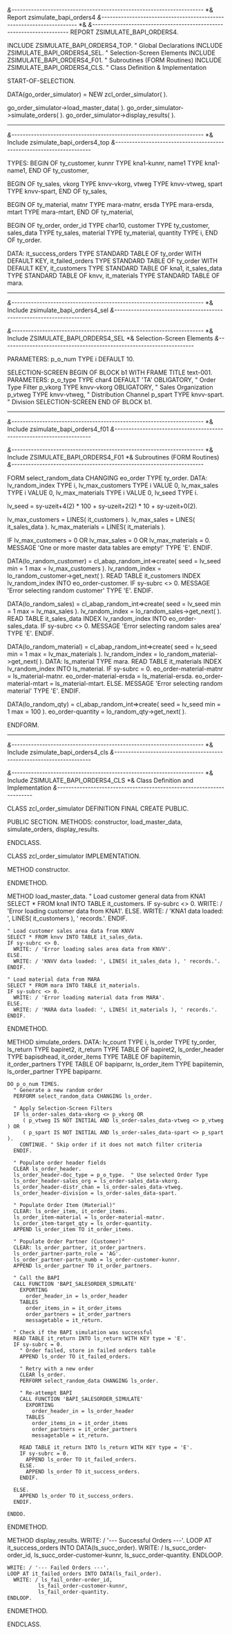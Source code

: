 *&---------------------------------------------------------------------*
*& Report zsimulate_bapi_orders4
*&---------------------------------------------------------------------*
*&
*&---------------------------------------------------------------------*
REPORT ZSIMULATE_BAPI_ORDERS4.

INCLUDE ZSIMULATE_BAPI_ORDERS4_TOP.  " Global Declarations
INCLUDE ZSIMULATE_BAPI_ORDERS4_SEL.  " Selection-Screen Elements
INCLUDE ZSIMULATE_BAPI_ORDERS4_F01.  " Subroutines (FORM Routines)
INCLUDE ZSIMULATE_BAPI_ORDERS4_CLS.  " Class Definition & Implementation

START-OF-SELECTION.

DATA(go_order_simulator) = NEW zcl_order_simulator( ).

go_order_simulator->load_master_data( ).
go_order_simulator->simulate_orders( ).
go_order_simulator->display_results( ).

-------------------------------------------------------------------------------------------------

*&---------------------------------------------------------------------*
*&  Include  zsimulate_bapi_orders4_top
*&---------------------------------------------------------------------*

TYPES:
  BEGIN OF ty_customer,
    kunnr TYPE kna1-kunnr,
    name1 TYPE kna1-name1,
  END OF ty_customer,

  BEGIN OF ty_sales,
    vkorg TYPE knvv-vkorg,
    vtweg TYPE knvv-vtweg,
    spart TYPE knvv-spart,
  END OF ty_sales,

  BEGIN OF ty_material,
    matnr TYPE mara-matnr,
    ersda TYPE mara-ersda,
    mtart TYPE mara-mtart,
  END OF ty_material,

  BEGIN OF ty_order,
    order_id   TYPE char10,
    customer   TYPE ty_customer,
    sales_data TYPE ty_sales,
    material   TYPE ty_material,
    quantity   TYPE i,
  END OF ty_order.

DATA:
  it_success_orders TYPE STANDARD TABLE OF ty_order WITH DEFAULT KEY,
  it_failed_orders  TYPE STANDARD TABLE OF ty_order WITH DEFAULT KEY,
  it_customers      TYPE STANDARD TABLE OF kna1,
  it_sales_data     TYPE STANDARD TABLE OF knvv,
  it_materials      TYPE STANDARD TABLE OF mara.

  
------------------------------------------------------------------------------------------------------------------------
*&---------------------------------------------------------------------*
*&  Include  zsimulate_bapi_orders4_sel
*&---------------------------------------------------------------------*

*&---------------------------------------------------------------------*
*& Include ZSIMULATE_BAPI_ORDERS4_SEL
*& Selection-Screen Elements
*&---------------------------------------------------------------------*

PARAMETERS: p_o_num TYPE i DEFAULT 10.

SELECTION-SCREEN BEGIN OF BLOCK b1 WITH FRAME TITLE text-001.
  PARAMETERS:
    p_o_type TYPE char4 DEFAULT 'TA' OBLIGATORY, " Order Type Filter
    p_vkorg TYPE knvv-vkorg OBLIGATORY,            " Sales Organization
    p_vtweg TYPE knvv-vtweg,                      " Distribution Channel
    p_spart TYPE knvv-spart.                      " Division
SELECTION-SCREEN END OF BLOCK b1.

------------------------------------------------------------------------------------------------------------------------


*&---------------------------------------------------------------------*
*&  Include  zsimulate_bapi_orders4_f01
*&---------------------------------------------------------------------*

*&---------------------------------------------------------------------*
*& Include ZSIMULATE_BAPI_ORDERS4_F01
*& Subroutines (FORM Routines)
*&---------------------------------------------------------------------*

FORM select_random_data CHANGING eo_order TYPE ty_order.
  DATA: lv_random_index TYPE i,
        lv_max_customers TYPE i VALUE 0,
        lv_max_sales TYPE i VALUE 0,
        lv_max_materials TYPE i VALUE 0,
        lv_seed TYPE i.

  lv_seed = sy-uzeit+4(2) * 100 + sy-uzeit+2(2) * 10 + sy-uzeit+0(2).

  lv_max_customers = LINES( it_customers ).
  lv_max_sales = LINES( it_sales_data ).
  lv_max_materials = LINES( it_materials ).

  IF lv_max_customers = 0 OR lv_max_sales = 0 OR lv_max_materials = 0.
    MESSAGE 'One or more master data tables are empty!' TYPE 'E'.
  ENDIF.

  DATA(lo_random_customer) = cl_abap_random_int=>create( seed = lv_seed min = 1 max = lv_max_customers ).
  lv_random_index = lo_random_customer->get_next( ).
  READ TABLE it_customers INDEX lv_random_index INTO eo_order-customer.
  IF sy-subrc <> 0.
    MESSAGE 'Error selecting random customer' TYPE 'E'.
  ENDIF.

  DATA(lo_random_sales) = cl_abap_random_int=>create( seed = lv_seed min = 1 max = lv_max_sales ).
  lv_random_index = lo_random_sales->get_next( ).
  READ TABLE it_sales_data INDEX lv_random_index INTO eo_order-sales_data.
  IF sy-subrc <> 0.
    MESSAGE 'Error selecting random sales area' TYPE 'E'.
  ENDIF.

  DATA(lo_random_material) = cl_abap_random_int=>create( seed = lv_seed min = 1 max = lv_max_materials ).
  lv_random_index = lo_random_material->get_next( ).
  DATA: ls_material TYPE mara.
  READ TABLE it_materials INDEX lv_random_index INTO ls_material.
  IF sy-subrc = 0.
    eo_order-material-matnr = ls_material-matnr.
    eo_order-material-ersda = ls_material-ersda.
    eo_order-material-mtart = ls_material-mtart.
  ELSE.
    MESSAGE 'Error selecting random material' TYPE 'E'.
  ENDIF.

  DATA(lo_random_qty) = cl_abap_random_int=>create( seed = lv_seed min = 1 max = 100 ).
  eo_order-quantity = lo_random_qty->get_next( ).

ENDFORM.

------------------------------------------------------------------------------------------------------------------------------------

*&---------------------------------------------------------------------*
*&  Include  zsimulate_bapi_orders4_cls
*&---------------------------------------------------------------------*

*&---------------------------------------------------------------------*
*& Include ZSIMULATE_BAPI_ORDERS4_CLS
*& Class Definition and Implementation
*&---------------------------------------------------------------------*

CLASS zcl_order_simulator DEFINITION FINAL CREATE PUBLIC.

  PUBLIC SECTION.
    METHODS: constructor,
             load_master_data,
             simulate_orders,
             display_results.

ENDCLASS.

CLASS zcl_order_simulator IMPLEMENTATION.

  METHOD constructor.

  ENDMETHOD.

  METHOD load_master_data.
    " Load customer general data from KNA1
    SELECT * FROM kna1 INTO TABLE it_customers.
    IF sy-subrc <> 0.
      WRITE: / 'Error loading customer data from KNA1'.
    ELSE.
      WRITE: / 'KNA1 data loaded: ', LINES( it_customers ), ' records.'.
    ENDIF.

    " Load customer sales area data from KNVV
    SELECT * FROM knvv INTO TABLE it_sales_data.
    IF sy-subrc <> 0.
      WRITE: / 'Error loading sales area data from KNVV'.
    ELSE.
      WRITE: / 'KNVV data loaded: ', LINES( it_sales_data ), ' records.'.
    ENDIF.

    " Load material data from MARA
    SELECT * FROM mara INTO TABLE it_materials.
    IF sy-subrc <> 0.
      WRITE: / 'Error loading material data from MARA'.
    ELSE.
      WRITE: / 'MARA data loaded: ', LINES( it_materials ), ' records.'.
    ENDIF.

  ENDMETHOD.

  METHOD simulate_orders.
    DATA: lv_count TYPE i,
          ls_order TYPE ty_order,
          ls_return TYPE bapiret2,
          it_return TYPE TABLE OF bapiret2,
          ls_order_header TYPE bapisdhead,
          it_order_items TYPE TABLE OF bapiitemin,
          it_order_partners TYPE TABLE OF bapiparnr,
          ls_order_item TYPE bapiitemin,
          ls_order_partner TYPE bapiparnr.

    DO p_o_num TIMES.
      " Generate a new random order
      PERFORM select_random_data CHANGING ls_order.

      " Apply Selection-Screen Filters
      IF ls_order-sales_data-vkorg <> p_vkorg OR
         ( p_vtweg IS NOT INITIAL AND ls_order-sales_data-vtweg <> p_vtweg ) OR
         ( p_spart IS NOT INITIAL AND ls_order-sales_data-spart <> p_spart ).
        CONTINUE. " Skip order if it does not match filter criteria
      ENDIF.

      " Populate order header fields
      CLEAR ls_order_header.
      ls_order_header-doc_type = p_o_type.  " Use selected Order Type
      ls_order_header-sales_org = ls_order-sales_data-vkorg.
      ls_order_header-distr_chan = ls_order-sales_data-vtweg.
      ls_order_header-division = ls_order-sales_data-spart.

      " Populate Order Item (Material)"
      CLEAR: ls_order_item, it_order_items.
      ls_order_item-material = ls_order-material-matnr.
      ls_order_item-target_qty = ls_order-quantity.
      APPEND ls_order_item TO it_order_items.

      " Populate Order Partner (Customer)"
      CLEAR: ls_order_partner, it_order_partners.
      ls_order_partner-partn_role = 'AG'.
      ls_order_partner-partn_numb = ls_order-customer-kunnr.
      APPEND ls_order_partner TO it_order_partners.

      " Call the BAPI
      CALL FUNCTION 'BAPI_SALESORDER_SIMULATE'
        EXPORTING
          order_header_in = ls_order_header
        TABLES
          order_items_in = it_order_items
          order_partners = it_order_partners
          messagetable = it_return.

      " Check if the BAPI simulation was successful
      READ TABLE it_return INTO ls_return WITH KEY type = 'E'.
      IF sy-subrc = 0.
        " Order failed, store in failed orders table
        APPEND ls_order TO it_failed_orders.

        " Retry with a new order
        CLEAR ls_order.
        PERFORM select_random_data CHANGING ls_order.

        " Re-attempt BAPI
        CALL FUNCTION 'BAPI_SALESORDER_SIMULATE'
          EXPORTING
            order_header_in = ls_order_header
          TABLES
            order_items_in = it_order_items
            order_partners = it_order_partners
            messagetable = it_return.

        READ TABLE it_return INTO ls_return WITH KEY type = 'E'.
        IF sy-subrc = 0.
          APPEND ls_order TO it_failed_orders.
        ELSE.
          APPEND ls_order TO it_success_orders.
        ENDIF.

      ELSE.
        APPEND ls_order TO it_success_orders.
      ENDIF.

    ENDDO.

  ENDMETHOD.

  METHOD display_results.
    WRITE: / '--- Successful Orders ---'.
    LOOP AT it_success_orders INTO DATA(ls_succ_order).
      WRITE: / ls_succ_order-order_id, ls_succ_order-customer-kunnr, ls_succ_order-quantity.
    ENDLOOP.

    WRITE: / '--- Failed Orders ---'.
    LOOP AT it_failed_orders INTO DATA(ls_fail_order).
      WRITE: / ls_fail_order-order_id,
              ls_fail_order-customer-kunnr,
              ls_fail_order-quantity.
    ENDLOOP.

  ENDMETHOD.

ENDCLASS.




